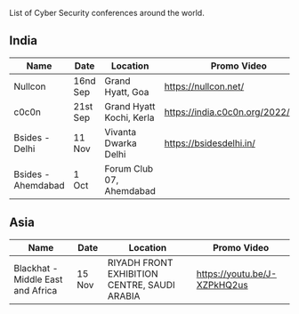 List of Cyber Security conferences around the world.

## India

| Name               | Date     | Location                 | Promo Video                       |
| ------------------ | -------- | ------------------------ | --------------------------------- |
| Nullcon            | 16nd Sep | Grand Hyatt, Goa         | https://nullcon.net/              |
| c0c0n              | 21st Sep | Grand Hyatt Kochi, Kerla | https://india.c0c0n.org/2022/home |
| Bsides - Delhi     | 11 Nov   | Vivanta Dwarka Delhi     | https://bsidesdelhi.in/           |
| Bsides - Ahemdabad | 1 Oct    | Forum Club 07, Ahemdabad |                                   |

## Asia

| Name                              | Date   | Location                                     | Promo Video                  |
| --------------------------------- | ------ | -------------------------------------------- | ---------------------------- |
| Blackhat - Middle East and Africa | 15 Nov | RIYADH FRONT EXHIBITION CENTRE, SAUDI ARABIA | https://youtu.be/J-XZPkHQ2us |
